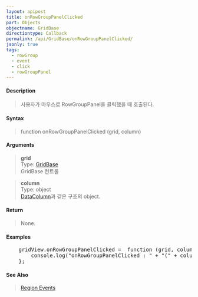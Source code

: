 ```yaml
---
layout: apipost
title: onRowGroupPanelClicked
part: Objects
objectname: GridBase
directiontype: Callback
permalink: /api/GridBase/onRowGroupPanelClicked/
jsonly: true
tags:
  - rowGroup
  - event
  - click
  - rowGroupPanel
---
```



#### Description

> 사용자가 마우스로 RowGroupPanel을 클릭했을 때 호출된다.  

#### Syntax

> function onRowGroupPanelClicked (grid, column)  

#### Arguments

> **grid**  
> Type: [GridBase](/api/GridBase/)  
> GridBase 컨트롤  

> **column**  
> Type: object  
> [DataColumn](/api/types/DataColumn/)과 같은 구조의 object.  

#### Return

> None.  

#### Examples 

<pre class="prettyprint">
    gridView.onRowGroupPanelClicked =  function (grid, column) {
        console.log("onRowGroupPanelClicked : " + "(" + column.name + ")")
    };
</pre>

#### See Also
>  [Region Events](http://demo.realgrid.com/Demo/RegionEvents)